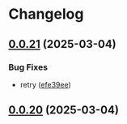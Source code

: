 # Changelog

## [0.0.21](https://github.com/ktarmyshov/svelte5kit-localization/compare/v0.0.20...v0.0.21) (2025-03-04)


### Bug Fixes

* retry ([efe39ee](https://github.com/ktarmyshov/svelte5kit-localization/commit/efe39ee2fd1e41e1bdb00cffa05d327f65a23b9b))

## [0.0.20](https://github.com/ktarmyshov/svelte5kit-localization/compare/v0.0.19...v0.0.20) (2025-03-04)

